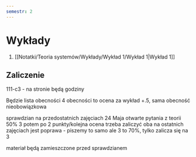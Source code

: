 ```yaml
---
semestr: 2
---
```


# Wykłady
1. [[Notatki/Teoria systemów/Wykłady/Wykład 1/Wykład 1|Wykład 1]]

## Zaliczenie
111-c3 - na stronie będą godziny

Będzie lista obecności
4 obecności to ocena za wykład +.5, sama obecność nieobowiązkowa

sprawdzian na przedostatnich zajęciach 24 Maja
otwarte pytania z teorii 50% 3 potem po 2 punkty/kolejna ocena
trzeba zaliczyć oba
na ostatnich zajęciach jest poprawa - piszemy to samo ale 3 to 70%, tylko zalicza się na 3

materiał będą zamieszczone przed sprawdzianem


